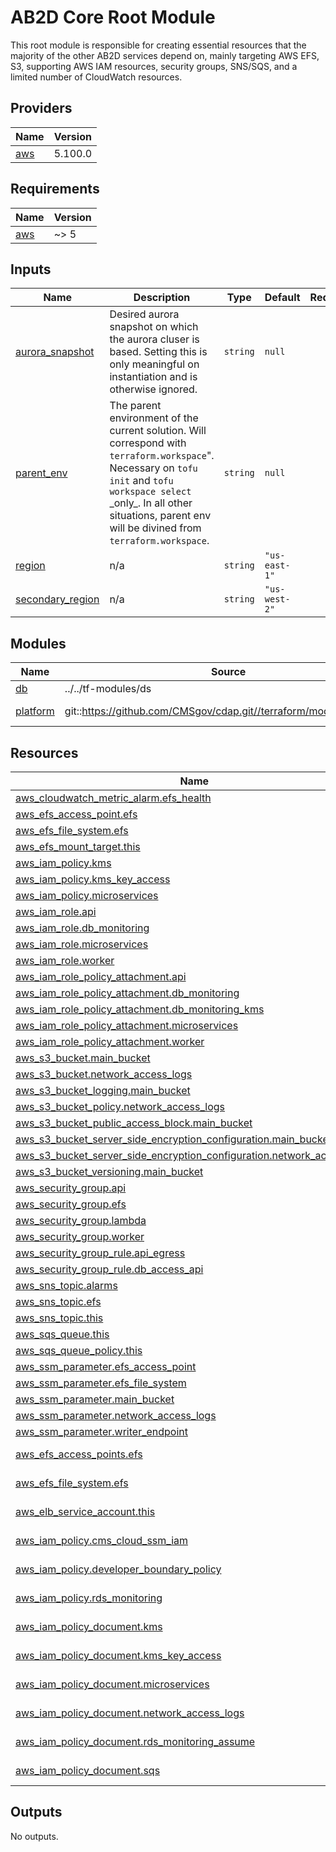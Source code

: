 # AB2D Core Root Module

This root module is responsible for creating essential resources that the majority of the other AB2D services depend on, mainly targeting AWS EFS, S3, supporting AWS IAM resources, security groups, SNS/SQS, and a limited number of CloudWatch resources.

<!-- BEGIN_TF_DOCS -->
<!--WARNING: GENERATED CONTENT with terraform-docs, e.g.
     'terraform-docs --config "$(git rev-parse --show-toplevel)/.terraform-docs.yml" .'
     Manually updating sections between TF_DOCS tags may be overwritten.
     See https://terraform-docs.io/user-guide/configuration/ for more information.
-->
## Providers

| Name | Version |
|------|---------|
| <a name="provider_aws"></a> [aws](#provider\_aws) | 5.100.0 |

<!--WARNING: GENERATED CONTENT with terraform-docs, e.g.
     'terraform-docs --config "$(git rev-parse --show-toplevel)/.terraform-docs.yml" .'
     Manually updating sections between TF_DOCS tags may be overwritten.
     See https://terraform-docs.io/user-guide/configuration/ for more information.
-->
## Requirements

| Name | Version |
|------|---------|
| <a name="requirement_aws"></a> [aws](#requirement\_aws) | ~> 5 |

<!--WARNING: GENERATED CONTENT with terraform-docs, e.g.
     'terraform-docs --config "$(git rev-parse --show-toplevel)/.terraform-docs.yml" .'
     Manually updating sections between TF_DOCS tags may be overwritten.
     See https://terraform-docs.io/user-guide/configuration/ for more information.
-->
## Inputs

| Name | Description | Type | Default | Required |
|------|-------------|------|---------|:--------:|
| <a name="input_aurora_snapshot"></a> [aurora\_snapshot](#input\_aurora\_snapshot) | Desired aurora snapshot on which the aurora cluser is based. Setting this is only meaningful on instantiation and is otherwise ignored. | `string` | `null` | no |
| <a name="input_parent_env"></a> [parent\_env](#input\_parent\_env) | The parent environment of the current solution. Will correspond with `terraform.workspace`".<br/>Necessary on `tofu init` and `tofu workspace select` \_only\_. In all other situations, parent env<br/>will be divined from `terraform.workspace`. | `string` | `null` | no |
| <a name="input_region"></a> [region](#input\_region) | n/a | `string` | `"us-east-1"` | no |
| <a name="input_secondary_region"></a> [secondary\_region](#input\_secondary\_region) | n/a | `string` | `"us-west-2"` | no |

<!--WARNING: GENERATED CONTENT with terraform-docs, e.g.
     'terraform-docs --config "$(git rev-parse --show-toplevel)/.terraform-docs.yml" .'
     Manually updating sections between TF_DOCS tags may be overwritten.
     See https://terraform-docs.io/user-guide/configuration/ for more information.
-->
## Modules

| Name | Source | Version |
|------|--------|---------|
| <a name="module_db"></a> [db](#module\_db) | ../../tf-modules/ds | n/a |
| <a name="module_platform"></a> [platform](#module\_platform) | git::https://github.com/CMSgov/cdap.git//terraform/modules/platform | PLT-1099 |

<!--WARNING: GENERATED CONTENT with terraform-docs, e.g.
     'terraform-docs --config "$(git rev-parse --show-toplevel)/.terraform-docs.yml" .'
     Manually updating sections between TF_DOCS tags may be overwritten.
     See https://terraform-docs.io/user-guide/configuration/ for more information.
-->
## Resources

| Name | Type |
|------|------|
| [aws_cloudwatch_metric_alarm.efs_health](https://registry.terraform.io/providers/hashicorp/aws/latest/docs/resources/cloudwatch_metric_alarm) | resource |
| [aws_efs_access_point.efs](https://registry.terraform.io/providers/hashicorp/aws/latest/docs/resources/efs_access_point) | resource |
| [aws_efs_file_system.efs](https://registry.terraform.io/providers/hashicorp/aws/latest/docs/resources/efs_file_system) | resource |
| [aws_efs_mount_target.this](https://registry.terraform.io/providers/hashicorp/aws/latest/docs/resources/efs_mount_target) | resource |
| [aws_iam_policy.kms](https://registry.terraform.io/providers/hashicorp/aws/latest/docs/resources/iam_policy) | resource |
| [aws_iam_policy.kms_key_access](https://registry.terraform.io/providers/hashicorp/aws/latest/docs/resources/iam_policy) | resource |
| [aws_iam_policy.microservices](https://registry.terraform.io/providers/hashicorp/aws/latest/docs/resources/iam_policy) | resource |
| [aws_iam_role.api](https://registry.terraform.io/providers/hashicorp/aws/latest/docs/resources/iam_role) | resource |
| [aws_iam_role.db_monitoring](https://registry.terraform.io/providers/hashicorp/aws/latest/docs/resources/iam_role) | resource |
| [aws_iam_role.microservices](https://registry.terraform.io/providers/hashicorp/aws/latest/docs/resources/iam_role) | resource |
| [aws_iam_role.worker](https://registry.terraform.io/providers/hashicorp/aws/latest/docs/resources/iam_role) | resource |
| [aws_iam_role_policy_attachment.api](https://registry.terraform.io/providers/hashicorp/aws/latest/docs/resources/iam_role_policy_attachment) | resource |
| [aws_iam_role_policy_attachment.db_monitoring](https://registry.terraform.io/providers/hashicorp/aws/latest/docs/resources/iam_role_policy_attachment) | resource |
| [aws_iam_role_policy_attachment.db_monitoring_kms](https://registry.terraform.io/providers/hashicorp/aws/latest/docs/resources/iam_role_policy_attachment) | resource |
| [aws_iam_role_policy_attachment.microservices](https://registry.terraform.io/providers/hashicorp/aws/latest/docs/resources/iam_role_policy_attachment) | resource |
| [aws_iam_role_policy_attachment.worker](https://registry.terraform.io/providers/hashicorp/aws/latest/docs/resources/iam_role_policy_attachment) | resource |
| [aws_s3_bucket.main_bucket](https://registry.terraform.io/providers/hashicorp/aws/latest/docs/resources/s3_bucket) | resource |
| [aws_s3_bucket.network_access_logs](https://registry.terraform.io/providers/hashicorp/aws/latest/docs/resources/s3_bucket) | resource |
| [aws_s3_bucket_logging.main_bucket](https://registry.terraform.io/providers/hashicorp/aws/latest/docs/resources/s3_bucket_logging) | resource |
| [aws_s3_bucket_policy.network_access_logs](https://registry.terraform.io/providers/hashicorp/aws/latest/docs/resources/s3_bucket_policy) | resource |
| [aws_s3_bucket_public_access_block.main_bucket](https://registry.terraform.io/providers/hashicorp/aws/latest/docs/resources/s3_bucket_public_access_block) | resource |
| [aws_s3_bucket_server_side_encryption_configuration.main_bucket](https://registry.terraform.io/providers/hashicorp/aws/latest/docs/resources/s3_bucket_server_side_encryption_configuration) | resource |
| [aws_s3_bucket_server_side_encryption_configuration.network_access_logs](https://registry.terraform.io/providers/hashicorp/aws/latest/docs/resources/s3_bucket_server_side_encryption_configuration) | resource |
| [aws_s3_bucket_versioning.main_bucket](https://registry.terraform.io/providers/hashicorp/aws/latest/docs/resources/s3_bucket_versioning) | resource |
| [aws_security_group.api](https://registry.terraform.io/providers/hashicorp/aws/latest/docs/resources/security_group) | resource |
| [aws_security_group.efs](https://registry.terraform.io/providers/hashicorp/aws/latest/docs/resources/security_group) | resource |
| [aws_security_group.lambda](https://registry.terraform.io/providers/hashicorp/aws/latest/docs/resources/security_group) | resource |
| [aws_security_group.worker](https://registry.terraform.io/providers/hashicorp/aws/latest/docs/resources/security_group) | resource |
| [aws_security_group_rule.api_egress](https://registry.terraform.io/providers/hashicorp/aws/latest/docs/resources/security_group_rule) | resource |
| [aws_security_group_rule.db_access_api](https://registry.terraform.io/providers/hashicorp/aws/latest/docs/resources/security_group_rule) | resource |
| [aws_sns_topic.alarms](https://registry.terraform.io/providers/hashicorp/aws/latest/docs/resources/sns_topic) | resource |
| [aws_sns_topic.efs](https://registry.terraform.io/providers/hashicorp/aws/latest/docs/resources/sns_topic) | resource |
| [aws_sns_topic.this](https://registry.terraform.io/providers/hashicorp/aws/latest/docs/resources/sns_topic) | resource |
| [aws_sqs_queue.this](https://registry.terraform.io/providers/hashicorp/aws/latest/docs/resources/sqs_queue) | resource |
| [aws_sqs_queue_policy.this](https://registry.terraform.io/providers/hashicorp/aws/latest/docs/resources/sqs_queue_policy) | resource |
| [aws_ssm_parameter.efs_access_point](https://registry.terraform.io/providers/hashicorp/aws/latest/docs/resources/ssm_parameter) | resource |
| [aws_ssm_parameter.efs_file_system](https://registry.terraform.io/providers/hashicorp/aws/latest/docs/resources/ssm_parameter) | resource |
| [aws_ssm_parameter.main_bucket](https://registry.terraform.io/providers/hashicorp/aws/latest/docs/resources/ssm_parameter) | resource |
| [aws_ssm_parameter.network_access_logs](https://registry.terraform.io/providers/hashicorp/aws/latest/docs/resources/ssm_parameter) | resource |
| [aws_ssm_parameter.writer_endpoint](https://registry.terraform.io/providers/hashicorp/aws/latest/docs/resources/ssm_parameter) | resource |
| [aws_efs_access_points.efs](https://registry.terraform.io/providers/hashicorp/aws/latest/docs/data-sources/efs_access_points) | data source |
| [aws_efs_file_system.efs](https://registry.terraform.io/providers/hashicorp/aws/latest/docs/data-sources/efs_file_system) | data source |
| [aws_elb_service_account.this](https://registry.terraform.io/providers/hashicorp/aws/latest/docs/data-sources/elb_service_account) | data source |
| [aws_iam_policy.cms_cloud_ssm_iam](https://registry.terraform.io/providers/hashicorp/aws/latest/docs/data-sources/iam_policy) | data source |
| [aws_iam_policy.developer_boundary_policy](https://registry.terraform.io/providers/hashicorp/aws/latest/docs/data-sources/iam_policy) | data source |
| [aws_iam_policy.rds_monitoring](https://registry.terraform.io/providers/hashicorp/aws/latest/docs/data-sources/iam_policy) | data source |
| [aws_iam_policy_document.kms](https://registry.terraform.io/providers/hashicorp/aws/latest/docs/data-sources/iam_policy_document) | data source |
| [aws_iam_policy_document.kms_key_access](https://registry.terraform.io/providers/hashicorp/aws/latest/docs/data-sources/iam_policy_document) | data source |
| [aws_iam_policy_document.microservices](https://registry.terraform.io/providers/hashicorp/aws/latest/docs/data-sources/iam_policy_document) | data source |
| [aws_iam_policy_document.network_access_logs](https://registry.terraform.io/providers/hashicorp/aws/latest/docs/data-sources/iam_policy_document) | data source |
| [aws_iam_policy_document.rds_monitoring_assume](https://registry.terraform.io/providers/hashicorp/aws/latest/docs/data-sources/iam_policy_document) | data source |
| [aws_iam_policy_document.sqs](https://registry.terraform.io/providers/hashicorp/aws/latest/docs/data-sources/iam_policy_document) | data source |

<!--WARNING: GENERATED CONTENT with terraform-docs, e.g.
     'terraform-docs --config "$(git rev-parse --show-toplevel)/.terraform-docs.yml" .'
     Manually updating sections between TF_DOCS tags may be overwritten.
     See https://terraform-docs.io/user-guide/configuration/ for more information.
-->
## Outputs

No outputs.
<!-- END_TF_DOCS -->
